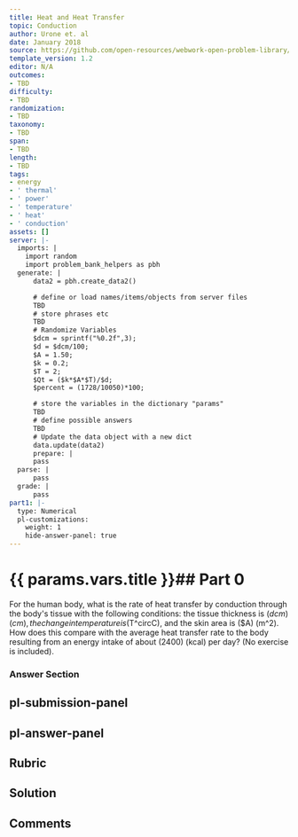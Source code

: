 ```yaml
---
title: Heat and Heat Transfer
topic: Conduction
author: Urone et. al
date: January 2018
source: https://github.com/open-resources/webwork-open-problem-library/tree/master/Contrib/BrockPhysics/College_Physics_Urone/14.Heat_and_Heat_Transfer/14-05.Conduction/NU_U17_14_05_015.pg
template_version: 1.2
editor: N/A
outcomes:
- TBD
difficulty:
- TBD
randomization:
- TBD
taxonomy:
- TBD
span:
- TBD
length:
- TBD
tags:
- energy
- ' thermal'
- ' power'
- ' temperature'
- ' heat'
- ' conduction'
assets: []
server: |-
  imports: |
    import random
    import problem_bank_helpers as pbh
  generate: |
      data2 = pbh.create_data2()

      # define or load names/items/objects from server files
      TBD
      # store phrases etc
      TBD
      # Randomize Variables
      $dcm = sprintf("%0.2f",3);
      $d = $dcm/100;
      $A = 1.50;
      $k = 0.2;
      $T = 2;
      $Qt = ($k*$A*$T)/$d;
      $percent = (1728/10050)*100;

      # store the variables in the dictionary "params"
      TBD
      # define possible answers
      TBD
      # Update the data object with a new dict
      data.update(data2)
      prepare: |
      pass
  parse: |
      pass
  grade: |
      pass
part1: |-
  type: Numerical
  pl-customizations:
    weight: 1
    hide-answer-panel: true
---
```


# {{ params.vars.title }}## Part 0 
For the human body, what is the rate of heat transfer by conduction through the body's tissue with the following conditions: the tissue thickness is ($dcm) (cm), the change in temperature is ($T^circC), and the skin area is ($A) (m^2). How does this compare with the average heat transfer rate to the body resulting from an energy intake of about (2400) (kcal) per day? (No exercise is included). 


### Answer Section 


## pl-submission-panel 


## pl-answer-panel 


## Rubric 


## Solution 


## Comments 


